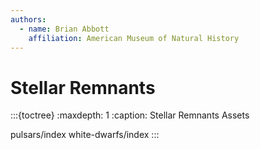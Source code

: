 ```yaml
---
authors:
  - name: Brian Abbott
    affiliation: American Museum of Natural History
---
```



# Stellar Remnants






:::{toctree}
:maxdepth: 1
:caption: Stellar Remnants Assets

pulsars/index
white-dwarfs/index
:::
